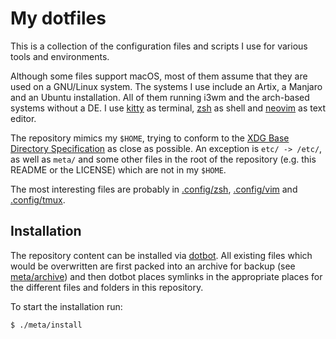 # My dotfiles

This is a collection of the configuration files and scripts I use for various
tools and environments.

Although some files support macOS, most of them assume that they are used on a
GNU/Linux system. The systems I use include an Artix, a Manjaro and an Ubuntu
installation. All of them running i3wm and the arch-based systems without a DE.
I use [kitty][1] as terminal, [zsh][3] as shell and [neovim][4] as text editor.

The repository mimics my `$HOME`, trying to conform to the [XDG Base Directory
Specification][5] as close as possible. An exception is `etc/ -> /etc/`, as well
as `meta/` and some other files in the root of the repository (e.g. this README
or the LICENSE) which are not in my `$HOME`.

The most interesting files are probably in [.config/zsh][6], [.config/vim][7]
and [.config/tmux][10].

## Installation

The repository content can be installed via [dotbot][8]. All existing files
which would be overwritten are first packed into an archive for backup (see
[meta/archive][9]) and then dotbot places symlinks in the appropriate places for
the different files and folders in this repository.

To start the installation run:

```sh
$ ./meta/install
```

<!--- Links -->

[1]: https://sw.kovidgoyal.net/kitty/
[3]: https://www.zsh.org/
[4]: https://github.com/neovim/neovim
[5]: https://wiki.archlinux.org/title/XDG_Base_Directory
[6]: .config/zsh
[7]: .config/vim
[8]: https://github.com/anishathalye/dotbot
[9]: meta/archive
[10]: .config/tmux
